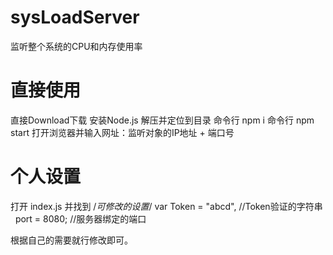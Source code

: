 # sysLoadServer
监听整个系统的CPU和内存使用率

# 直接使用
直接Download下载
安装Node.js
解压并定位到目录
命令行 npm i
命令行 npm start
打开浏览器并输入网址：监听对象的IP地址 + 端口号

# 个人设置
打开 index.js 并找到
/*可修改的设置*/
var Token = "abcd", //Token验证的字符串
    port = 8080; //服务器绑定的端口
    
根据自己的需要就行修改即可。
